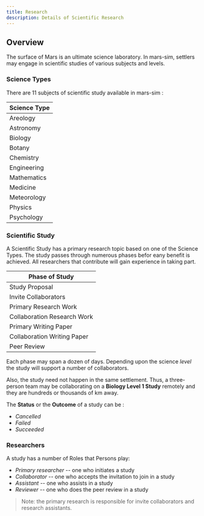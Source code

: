 ```yaml
---
title: Research
description: Details of Scientific Research
---
```


## Overview
The surface of Mars is an ultimate science laboratory. In mars-sim, settlers may engage in scientific studies of various subjects and levels.

### Science Types

There are 11 subjects of scientific study available in mars-sim : 

| Science Type |
| --- |
| Areology |
| Astronomy |
| Biology |
| Botany |
| Chemistry |
| Engineering |
| Mathematics |
| Medicine |
| Meteorology |
| Physics |
| Psychology |

### Scientific Study

A Scientific Study has a primary research topic based on one of the Science Types. The study passes through numerous phases befor eany benefit is achieved. All researchers that contribute will gain experience in taking part.

| Phase of Study |
| --- |
| Study Proposal |
| Invite Collaborators |
| Primary Research Work |
| Collaboration Research Work |
| Primary Writing Paper|
| Collaboration Writing Paper|
| Peer Review |

Each phase may span a dozen of days. Depending upon the science *level* the study will support a number of collaborators.

Also, the study need not happen in the same settlement. Thus, a three-person team may be collaborating on a **Biology Level 1 Study** remotely and they are hundreds or thousands of km away.

The **Status** or the **Outcome** of a study can be : 
- *Cancelled*
- *Failed* 
- *Succeeded*

### Researchers

A study has a number of Roles that Persons play:
 - *Primary researcher* -- one who initiates a study
 - *Collaborator* -- one who accepts the invitation to join in a study
 - *Assistant* -- one who assists in a study
 - *Reviewer* -- one who does the peer review in a study

> Note: the primary research is responsible for invite collaborators and research assistants.
